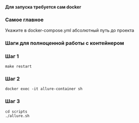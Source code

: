 #### Для запуска требуется сам docker

### Самое главное
Укажите в docker-compose.yml абсолютный путь до проекта

### Шаги для полноценной работы с контейнером

### Шаг 1
```shell
make restart
```

### Шаг 2
```shell
docker exec -it allure-container sh
```

### Шаг 3
```shell
cd scripts
./allure.sh
```